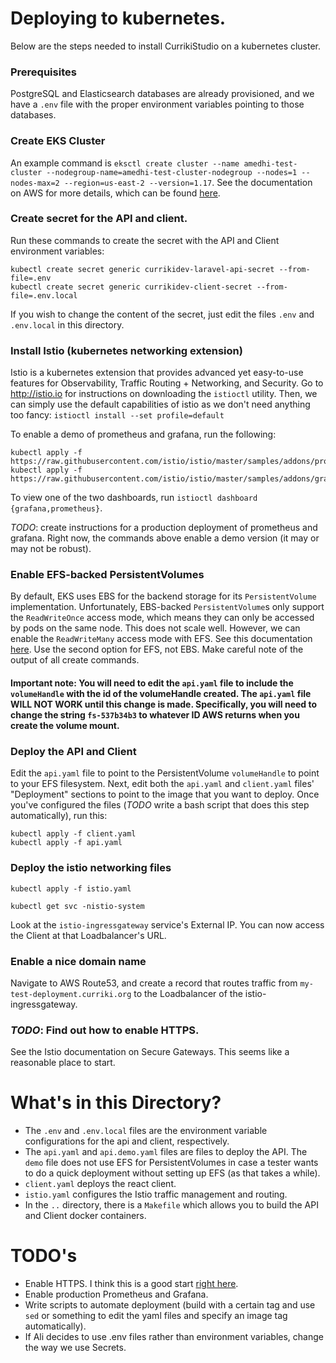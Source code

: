 # Deploying to kubernetes.

Below are the steps needed to install CurrikiStudio on a kubernetes cluster.

### Prerequisites
PostgreSQL and Elasticsearch databases are already provisioned, and we have a `.env` file with the proper environment variables pointing to those databases.

### Create EKS Cluster

An example command is `eksctl create cluster --name amedhi-test-cluster --nodegroup-name=amedhi-test-cluster-nodegroup --nodes=1 --nodes-max=2 --region=us-east-2 --version=1.17`. See the documentation on AWS for more details, which can be found [here](https://docs.aws.amazon.com/eks/latest/userguide/getting-started-eksctl.html).


### Create secret for the API and client.

Run these commands to create the secret with the API and Client environment variables:
```
kubectl create secret generic currikidev-laravel-api-secret --from-file=.env
kubectl create secret generic currikidev-client-secret --from-file=.env.local
```
If you wish to change the content of the secret, just edit the files `.env` and `.env.local` in this directory.


### Install Istio (kubernetes networking extension)
Istio is a kubernetes extension that provides advanced yet easy-to-use features for Observability, Traffic Routing + Networking, and Security.
Go to http://istio.io for instructions on downloading the `istioctl` utility. Then, we can simply use the default capabilities of istio as we don't need anything too fancy:
```istioctl install --set profile=default```

To enable a demo of prometheus and grafana, run the following:
```
kubectl apply -f https://raw.githubusercontent.com/istio/istio/master/samples/addons/prometheus.yaml
kubectl apply -f https://raw.githubusercontent.com/istio/istio/master/samples/addons/grafana.yaml
```

To view one of the two dashboards, run `istioctl dashboard {grafana,prometheus}`.

*TODO*: create instructions for a production deployment of prometheus and grafana. Right now, the commands above enable a demo version (it may or may not be robust).

### Enable EFS-backed PersistentVolumes
By default, EKS uses EBS for the backend storage for its `PersistentVolume` implementation. Unfortunately, EBS-backed `PersistentVolume`s only support the `ReadWriteOnce` access mode, which means they can only be accessed by pods on the same node. This does not scale well. However, we can enable the `ReadWriteMany` access mode with EFS. See this documentation [here](https://aws.amazon.com/premiumsupport/knowledge-center/eks-persistent-storage/). Use the second option for EFS, not EBS. Make careful note of the output of all create commands.

#### Important note: You will need to edit the `api.yaml` file to include the `volumeHandle` with the id of the volumeHandle created. The `api.yaml` file WILL NOT WORK until this change is made. Specifically, you will need to change the string `fs-537b34b3` to whatever ID AWS returns when you create the volume mount.


### Deploy the API and Client
Edit the `api.yaml` file to point to the PersistentVolume `volumeHandle` to point to your EFS filesystem. Next, edit both the `api.yaml` and `client.yaml` files' "Deployment" sections to point to the image that you want to deploy. Once you've configured the files (*TODO* write a bash script that does this step automatically), run this:
```
kubectl apply -f client.yaml
kubectl apply -f api.yaml
```

### Deploy the istio networking files
```
kubectl apply -f istio.yaml

kubectl get svc -nistio-system
```
Look at the `istio-ingressgateway` service's External IP. You can now access the Client at that Loadbalancer's URL.

### Enable a nice domain name
Navigate to AWS Route53, and create a record that routes traffic from `my-test-deployment.curriki.org` to the Loadbalancer of the istio-ingressgateway.

### *TODO*: Find out how to enable HTTPS.
See the Istio documentation on Secure Gateways. This seems like a reasonable place to start.


# What's in this Directory?

* The `.env` and `.env.local` files are the environment variable configurations for the api and client, respectively.
* The `api.yaml` and `api.demo.yaml` files are files to deploy the API. The `demo` file does not use EFS for PersistentVolumes in case a tester wants to do a quick deployment without setting up EFS (as that takes a while).
* `client.yaml` deploys the react client.
* `istio.yaml` configures the Istio traffic management and routing.
* In the `..` directory, there is a `Makefile` which allows you to build the API and Client docker containers.

# TODO's

* Enable HTTPS. I think this is a good start [right here](https://istio.io/latest/docs/tasks/traffic-management/ingress/secure-ingress/).
* Enable production Prometheus and Grafana.
* Write scripts to automate deployment (build with a certain tag and use `sed` or something to edit the yaml files and specify an image tag automatically).
* If Ali decides to use .env files rather than environment variables, change the way we use Secrets.